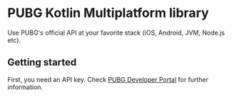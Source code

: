 # PUBG Kotlin Multiplatform library
Use PUBG's official API at your favorite stack (iOS, Android, JVM, Node.js etc).

## Getting started
First, you need an API key. Check [PUBG Developer Portal](https://developer.pubg.com/) for further information.
